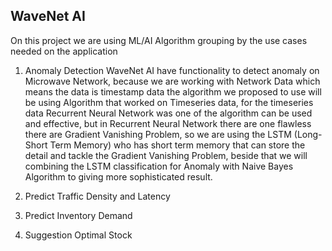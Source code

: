 ## WaveNet AI

On this project we are using ML/AI Algorithm grouping by the use cases needed on the application 

  1. Anomaly Detection
     WaveNet AI have functionality to detect anomaly on Microwave Network, because we are working with Network Data which means the data is timestamp data the algorithm we proposed to use will be using Algorithm that worked on Timeseries data, for the timeseries data Recurrent Neural Network was one of the algorithm can be used and effective, but in Recurrent Neural Network there are one flawless there are Gradient Vanishing Problem, so we are using the LSTM (Long-Short Term Memory) who has short term memory that can store the detail and tackle the Gradient Vanishing Problem, beside that we will combining the LSTM classification for Anomaly with Naive Bayes Algorithm to giving more sophisticated result.
    
  3. Predict Traffic Density and Latency
  4. Predict Inventory Demand
  5. Suggestion Optimal Stock
